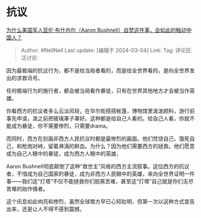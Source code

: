 # 抗议

[为什么美国军人亚伦·布什内尔（Aaron Bushnell）自焚这件事，会如此的触动中国人？](https://www.zhihu.com/question/646674038/answer/3417906090)

> Author: #NellNell
> Last update: [编辑于 2024-03-04]
> Link:
> Tag:
> 评论区:
> 泛讨论:

因为最极端的抗议行为，都不是给当局者看的，而是给全世界看的，是向全世界发出的求救讯号。

任何极端行为的施行者，都会被当局看作暴徒，只有在世界其他地方才会被当作英雄。

你看西方的抗议者多么云淡风轻，在华尔街搭搭帐篷，博物馆里泼泼颜料，游行前事先申请，泼之前把玻璃罩子罩好。这种都是给自己人看的。给自己人看，你就不能成为暴徒，你不需要惨烈，只需要drama。

而同时，西方在刻画非西方人民抗议时都是最惨烈的画面。他们焚烧自己，饿死自己，和枪炮对峙，留着淋漓的鲜血。为什么？因为他们需要西方的拯救。他们愿意成为自己人眼中的暴徒，成为西方人眼中的英雄，

Aaron Bushnell彻底颠倒了这种“救世主”风格的西方主流叙事。这位西方的抗议者，不惜成为自己国家的暴徒，成为非西方人民眼中的英雄，来向全世界证明一件事——我们这“灯塔”不仅不能拯救你们脱离苦难，甚至这“灯塔”自己就是你们无尽苦难的始作俑者。

这个讯息如此响亮和惨烈，虽然全球南方早已心知肚明，但第一次以这种方式宣告出来，还是让人不得不感到震撼。
